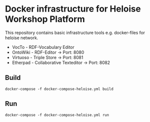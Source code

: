 # Docker infrastructure for Heloise Workshop Platform
This repository contains basic infrastructure tools e.g. docker-files for heloise network.

* VocTo - RDF-Vocabulary Editor
* OntoWiki - RDF-Editor -> Port: 8080
* Virtuoso - Triple Store -> Port: 8081
* Etherpad - Collaborative Texteditor -> Port: 8082

## Build

```
docker-compose -f docker-compose-heloise.yml build
```

## Run

```
docker-compose -f docker-compose-heloise.yml run
```


